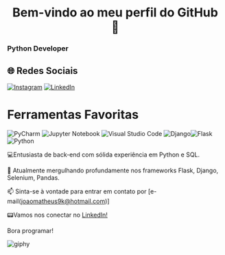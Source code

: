 <h1 align="center">Bem-vindo ao meu perfil do GitHub 👋</h1>
<h3>Python Developer</h3>

## 🌐 Redes Sociais
[![Instagram](https://img.shields.io/badge/Instagram-%23E4405F.svg?logo=Instagram&logoColor=white)](https://www.instagram.com/joaomatheuzs/) 
[![LinkedIn](https://img.shields.io/badge/LinkedIn-%230077B5.svg?logo=linkedin&logoColor=white)](https://www.linkedin.com/in/joao-ribeiro-desenvolvedor/) 

# Ferramentas Favoritas
![PyCharm](https://img.shields.io/badge/pycharm-143?style=for-thebadge&logo=pycharm&logoColor=black&color=black&labelColor=green)
![Jupyter Notebook](https://img.shields.io/badge/jupyter-%23FA0F00.svg?style=for-the-badge&logo=jupyter&logoColor=white)
![Visual Studio Code](https://img.shields.io/badge/Visual%20Studio%20Code-0078d7.svg?style=for-the-badge&logo=visual-studio-code&logoColor=white)
![Django](https://img.shields.io/badge/django-%23092E20.svg?style=for-the-badge&logo=django&logoColor=white)![Flask](https://img.shields.io/badge/flask-%23000.svg?style=for-the-badge&logo=flask&logoColor=white)![Python](https://img.shields.io/badge/python-3670A0?style=for-thebadge&logo=python&logoColor=ffdd54)

💻Entusiasta de back-end com sólida experiência em Python e SQL.

🚀 Atualmente mergulhando profundamente nos frameworks Flask, Django, Selenium, Pandas.

📫 Sinta-se à vontade para entrar em contato por [e-mail(joaomatheus9k@hotmail.com)]

📟Vamos nos conectar no [LinkedIn!](https://www.linkedin.com/in/joao-ribeiro-desenvolvedor/)

Bora programar! 

![giphy](https://media.giphy.com/media/JqmupuTVZYaQX5s094/giphy.gif)
